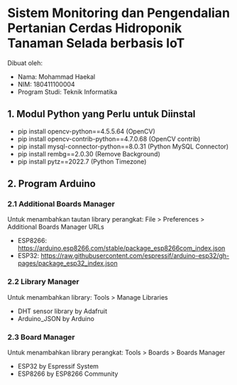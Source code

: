 # Sistem Monitoring dan Pengendalian Pertanian Cerdas Hidroponik Tanaman Selada berbasis IoT

Dibuat oleh:
- Nama: Mohammad Haekal
- NIM: 180411100004
- Program Studi: Teknik Informatika

## 1. Modul Python yang Perlu untuk Diinstal
- pip install opencv-python==4.5.5.64 (OpenCV)
- pip install opencv-contrib-python==4.7.0.68 (OpenCV contrib)
- pip install mysql-connector-python==8.0.31 (Python MySQL Connector)
- pip install rembg==2.0.30 (Remove Background)
- pip install pytz==2022.7 (Python Timezone)

## 2. Program Arduino
### 2.1 Additional Boards Manager
Untuk menambahkan tautan library perangkat: File > Preferences > Additional Boards Manager URLs
- ESP8266: https://arduino.esp8266.com/stable/package_esp8266com_index.json
- ESP32: https://raw.githubusercontent.com/espressif/arduino-esp32/gh-pages/package_esp32_index.json
### 2.2 Library Manager
Untuk menambahkan library: Tools > Manage Libraries
- DHT sensor library by Adafruit
- Arduino_JSON by Arduino
### 2.3 Board Manager
Untuk menambahkan library perangkat: Tools > Boards > Boards Manager
- ESP32 by Espressif System
- ESP8266 by ESP8266 Community
